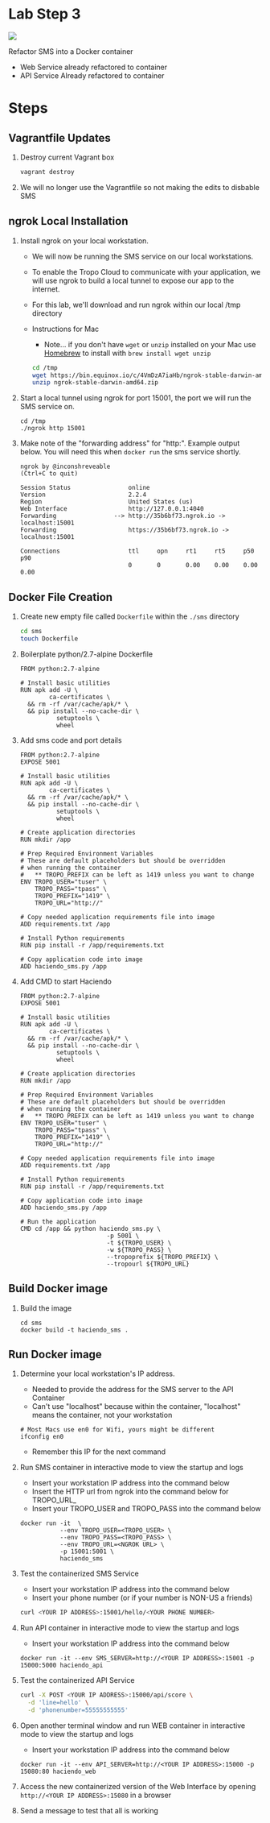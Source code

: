 # Lab Step 3

![](refactor3.png)

Refactor SMS into a Docker container

* Web Service already refactored to container
* API Service Already refactored to container

# Steps 

## Vagrantfile Updates 

1. Destroy current Vagrant box 

    ```bash
    vagrant destroy
    ```

1. We will no longer use the Vagrantfile so not making the edits to disbable SMS

## ngrok Local Installation

1. Install ngrok on your local workstation.  
    * We will now be running the SMS service on our local workstations.  
    * To enable the Tropo Cloud to communicate with your application, we will use ngrok to build a local tunnel to expose our app to the internet.
    * For this lab, we'll download and run ngrok within our local /tmp directory   
    * Instructions for Mac
        * Note... if you don't have `wget` or `unzip` installed on your Mac use [Homebrew](http://brew.sh) to install with `brew install wget unzip`
    
        ```bash
        cd /tmp
        wget https://bin.equinox.io/c/4VmDzA7iaHb/ngrok-stable-darwin-amd64.zip
        unzip ngrok-stable-darwin-amd64.zip    
        ```
                     
1. Start a local tunnel using ngrok for port 15001, the port we will run the SMS service on.
                   
    ```
    cd /tmp 
    ./ngrok http 15001
    ```
    
1. Make note of the "forwarding address" for "http:".  Example output below.  You will need this when `docker run` the sms service shortly.  

    ```
    ngrok by @inconshreveable                                                                                                                                                        (Ctrl+C to quit)
                                                                                                                                                                                                     
    Session Status                online                                                                                                                                                             
    Version                       2.2.4                                                                                                                                                              
    Region                        United States (us)                                                                                                                                                 
    Web Interface                 http://127.0.0.1:4040                                                                                                                                              
    Forwarding                --> http://35b6bf73.ngrok.io -> localhost:15001                                                                                                                         
    Forwarding                    https://35b6bf73.ngrok.io -> localhost:15001                                                                                                                        
                                                                                                                                                                                                     
    Connections                   ttl     opn     rt1     rt5     p50     p90                                                                                                                        
                                  0       0       0.00    0.00    0.00    0.00    
    ```
         
## Docker File Creation 

1. Create new empty file called `Dockerfile` within the `./sms` directory 

    ```bash
    cd sms
    touch Dockerfile
    ```

1. Boilerplate python/2.7-alpine Dockerfile 

    ```
    FROM python:2.7-alpine
    
    # Install basic utilities
    RUN apk add -U \
            ca-certificates \
      && rm -rf /var/cache/apk/* \
      && pip install --no-cache-dir \
              setuptools \
              wheel    
    ```
    
1. Add sms code and port details
  
    ```
    FROM python:2.7-alpine
    EXPOSE 5001
    
    # Install basic utilities
    RUN apk add -U \
            ca-certificates \
      && rm -rf /var/cache/apk/* \
      && pip install --no-cache-dir \
              setuptools \
              wheel
    
    # Create application directories
    RUN mkdir /app
    
    # Prep Required Environment Variables
    # These are default placeholders but should be overridden
    # when running the container
    #   ** TROPO_PREFIX can be left as 1419 unless you want to change
    ENV TROPO_USER="tuser" \
        TROPO_PASS="tpass" \
        TROPO_PREFIX="1419" \
        TROPO_URL="http://"
    
    # Copy needed application requirements file into image
    ADD requirements.txt /app
    
    # Install Python requirements
    RUN pip install -r /app/requirements.txt
    
    # Copy application code into image
    ADD haciendo_sms.py /app      
    ```
    
1. Add CMD to start Haciendo
    
    ```
    FROM python:2.7-alpine
    EXPOSE 5001
    
    # Install basic utilities
    RUN apk add -U \
            ca-certificates \
      && rm -rf /var/cache/apk/* \
      && pip install --no-cache-dir \
              setuptools \
              wheel
    
    # Create application directories
    RUN mkdir /app
    
    # Prep Required Environment Variables
    # These are default placeholders but should be overridden
    # when running the container
    #   ** TROPO_PREFIX can be left as 1419 unless you want to change
    ENV TROPO_USER="tuser" \
        TROPO_PASS="tpass" \
        TROPO_PREFIX="1419" \
        TROPO_URL="http://"
    
    # Copy needed application requirements file into image
    ADD requirements.txt /app
    
    # Install Python requirements
    RUN pip install -r /app/requirements.txt
    
    # Copy application code into image
    ADD haciendo_sms.py /app    
    
    # Run the application
    CMD cd /app && python haciendo_sms.py \ 
                            -p 5001 \
                            -t ${TROPO_USER} \
                            -w ${TROPO_PASS} \
                            --tropoprefix ${TROPO_PREFIX} \
                            --tropourl ${TROPO_URL}      
    ```        

## Build Docker image

1. Build the image

    ```
    cd sms
    docker build -t haciendo_sms . 
    ```

## Run Docker image

1. Determine your local workstation's IP address.  
    * Needed to provide the address for the SMS server to the API Container
    * Can't use "localhost" because within the container, "localhost" means the container, not your workstation
    
    ```
    # Most Macs use en0 for Wifi, yours might be different
    ifconfig en0
    ```
    
    * Remember this IP for the next command

1. Run SMS container in interactive mode to view the startup and logs
    * Insert your workstation IP address into the command below
    * Insert the HTTP url from ngrok into the command below for TROPO_URL_
    * Insert your TROPO_USER and TROPO_PASS into the command below

    ```
    docker run -it  \
               --env TROPO_USER=<TROPO_USER> \
               --env TROPO_PASS=<TROPO_PASS> \
               --env TROPO_URL=<NGROK URL> \
               -p 15001:5001 \
               haciendo_sms 
    ```

1.  Test the containerized SMS Service
    * Insert your workstation IP address into the command below
    * Insert your phone number (or if your number is NON-US a friends)

    ```bash
    curl <YOUR IP ADDRESS>:15001/hello/<YOUR PHONE NUMBER>  
    ```
        
1. Run API container in interactive mode to view the startup and logs
    * Insert your workstation IP address into the command below

    ```
    docker run -it --env SMS_SERVER=http://<YOUR IP ADDRESS>:15001 -p 15000:5000 haciendo_api 
    ```

1.  Test the containerized API Service

    ```bash
    curl -X POST <YOUR IP ADDRESS>:15000/api/score \
      -d 'line=hello' \
      -d 'phonenumber=55555555555'
    ```

1. Open another terminal window and run WEB container in interactive mode to view the startup and logs
    * Insert your workstation IP address into the command below

    ```
    docker run -it --env API_SERVER=http://<YOUR IP ADDRESS>:15000 -p 15080:80 haciendo_web 
    ```
        
1. Access the new containerized version of the Web Interface by opening `http://<YOUR IP ADDRESS>:15080` in a browser

1. Send a message to test that all is working

